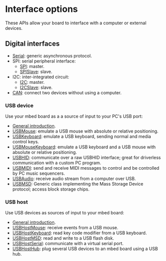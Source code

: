 # Interface options

These APIs allow your board to interface with a computer or external devices.

## Digital interfaces

* [Serial](digital/Serial.md): generic asynchronous protocol. 
* SPI: serial peripheral interface:
	* [SPI](digital/SPI.md): master.
	* [SPISlave](digital/SPISlave.md): slave.
* I2C: inter-integrated circuit:
	* [I2C](digital/I2C.md): master.
	* [I2CSlave](digital/I2CSlave.md): slave.
* [CAN](digital/CAN.md): connect two devices without using a computer.

### USB device

Use your mbed board as a a source of input to your PC's USB port:

* [General introduction](USBDevice/USBDevice.md).
* [USBMouse](USBDevice/USBMouse.md): emulate a USB mouse with absolute or relative positioning.
* [USBKeyboard](USBDevice/USBKeyboard.md): emulate a USB keyboard, sending normal and media control keys.
* [USBMouseKeyboard](USBDevice/USBMouseKeyboard.md): emulate a USB keyboard and a USB mouse with absolute or relative positioning.
* [USBHID](USBDevice/USBHID.md): communicate over a raw USBHID interface; great for driverless communication with a custom PC program.
* [USBMIDI](USBDevice/USBMIDI.md): send and receive MIDI messages to control and be controlled by PC music sequencers.
* [USBAudio](USBDevice/USBAudio.md): receive audio stream from a computer over USB.
* [USBMSD](USBDevice/USBMSD.md): Generic class implementing the Mass Storage Device protocol; access block storage chips.

### USB host

Use USB devices as sources of input to your mbed board:

* [General introduction](USBHost/USBHost.md).
* [USBHostMouse](USBHost/USBHostMouse.md): receive events from a USB mouse.
* [USBHostKeyboard](USBHost/USBHostKeyboard.md): read key code modifier from a USB keyboard.
* [USBHostMSD](USBHost/USBHostMSD.md): read and write to a USB flash disk.
* [USBHostSerial](USBHost/USBHostSerial.md): communicate with a virtual serial port.
* [USBHostHub](USBHost/USBHostHub.md): plug several USB devices to an mbed board using a USB hub.
